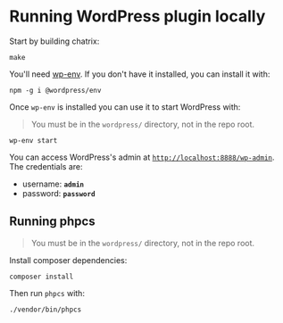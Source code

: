 # Running WordPress plugin locally

Start by building chatrix:

```shell
make
```

You'll need [wp-env](https://developer.wordpress.org/block-editor/reference-guides/packages/packages-env/). If you don't have it installed, you can install it with:

```shell
npm -g i @wordpress/env
```

Once `wp-env` is installed you can use it to start WordPress with:

> You must be in the `wordpress/` directory, not in the repo root.

```shell
wp-env start
```

You can access WordPress's admin at [`http://localhost:8888/wp-admin`](http://localhost:8888/wp-admin). The credentials are:

- username: **`admin`**
- password: **`password`**

## Running phpcs
> You must be in the `wordpress/` directory, not in the repo root.

Install composer dependencies:

```shell
composer install
```

Then run `phpcs` with:

```shell
./vendor/bin/phpcs
```

